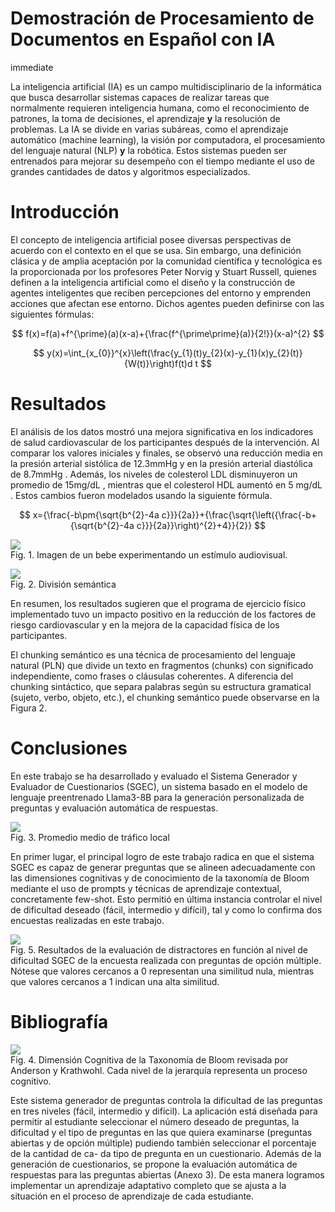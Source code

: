 # Demostración de Procesamiento de Documentos en Español con IA  

immediate  

La inteligencia artificial (IA) es un campo multidisciplinario de la informática que busca desarrollar sistemas capaces de realizar tareas que normalmente requieren inteligencia humana, como el reconocimiento de patrones, la toma de decisiones, el aprendizaje $\mathbf{y}$ la resolución de problemas. La IA se divide en varias subáreas, como el aprendizaje automático (machine learning), la visión por computadora, el procesamiento del lenguaje natural (NLP) $\mathbf{y}$ la robótica. Estos sistemas pueden ser entrenados para mejorar su desempeño con el tiempo mediante el uso de grandes cantidades de datos y algoritmos especializados.  

# Introducción  

El concepto de inteligencia artificial posee diversas perspectivas de acuerdo con el contexto en el que se usa. Sin embargo, una definición clásica y de amplia aceptación por la comunidad científica y tecnológica es la proporcionada por los profesores Peter Norvig y Stuart Russell, quienes definen a la inteligencia artificial como el diseño y la construcción de agentes inteligentes que reciben percepciones del entorno y emprenden acciones que afectan ese entorno. Dichos agentes pueden definirse con las siguientes fórmulas:  

$$
f(x)=f(a)+f^{\prime}(a)(x-a)+{\frac{f^{\prime\prime}(a)}{2!}}(x-a)^{2}
$$  

$$
y(x)=\int_{x_{0}}^{x}\left(\frac{y_{1}(t)y_{2}(x)-y_{1}(x)y_{2}(t)}{W(t)}\right)f(t)d t
$$  

# Resultados  

El análisis de los datos mostró una mejora significativa en los indicadores de salud cardiovascular de los participantes después de la intervención. Al comparar los valores iniciales y finales, se observó una reducción media en la presión arterial sistólica de $12.3\mathrm{mmHg}$ y en la presión arterial diastólica de $8.7\mathrm{mmHg}$ . Además, los niveles de colesterol LDL disminuyeron un promedio de $15\mathrm{mg/dL}$ , mientras que el colesterol HDL aumentó en $5~\mathrm{mg/dL}$ . Estos cambios fueron modelados usando la siguiente fórmula.  

$$
x={\frac{-b\pm{\sqrt{b^{2}-4a c}}}{2a}}+{\frac{\sqrt{\left({\frac{-b+{\sqrt{b^{2}-4a c}}}{2a}}\right)^{2}+4}}{2}}
$$  

![](/home/jovyan/minerU/dataset_benchmark/output_05_SPA/f04f67b56347098c13fc5e57a8074016747b7c4bfb0c98818b2c9a066852cb48.jpg)  
Fig. 1. Imagen de un bebe experimentando un estímulo audiovisual.  

![](/home/jovyan/minerU/dataset_benchmark/output_05_SPA/2be7f57a9d0bc19018e70b0d2907f4c662248e5e99f9cb9ebe6fa29f2c53f4a0.jpg)  
Fig. 2. División semántica  

En resumen, los resultados sugieren que el programa de ejercicio físico implementado tuvo un impacto positivo en la reducción de los factores de riesgo cardiovascular y en la mejora de la capacidad física de los participantes.  

El chunking semántico es una técnica de procesamiento del lenguaje natural (PLN) que divide un texto en fragmentos (chunks) con significado independiente, como frases o cláusulas coherentes. A diferencia del chunking sintáctico, que separa palabras según su estructura gramatical (sujeto, verbo, objeto, etc.), el chunking semántico puede observarse en la Figura 2.  

# Conclusiones  

En este trabajo se ha desarrollado y evaluado el Sistema Generador y Evaluador de Cuestionarios (SGEC), un sistema basado en el modelo de lenguaje preentrenado Llama3-8B para la generación personalizada de preguntas y evaluación automática de respuestas.  

![](/home/jovyan/minerU/dataset_benchmark/output_05_SPA/f74db4ac72e08953a755db7ca5ea6f9d881a87deb1b3e3041fb0f5c7289d6105.jpg)  
Fig. 3. Promedio medio de tráfico local  

En primer lugar, el principal logro de este trabajo radica en que el sistema SGEC es capaz de generar preguntas que se alineen adecuadamente con las dimensiones cognitivas y de conocimiento de la taxonomía de Bloom mediante el uso de prompts y técnicas de aprendizaje contextual, concretamente few-shot. Esto permitió en última instancia controlar el nivel de dificultad deseado (fácil, intermedio y difícil), tal y como lo confirma dos encuestas realizadas en este trabajo.  

![](/home/jovyan/minerU/dataset_benchmark/output_05_SPA/1e87749507c6cc1ce4b75516f9e1a9603e63018bd6fa35d17273aa6599079439.jpg)  
Fig. 5. Resultados de la evaluación de distractores en función al nivel de dificultad SGEC de la encuesta realizada con preguntas de opción múltiple. Nótese que valores cercanos a 0 representan una similitud nula, mientras que valores cercanos a 1 indican una alta similitud.  

# Bibliografía  

![](/home/jovyan/minerU/dataset_benchmark/output_05_SPA/24e4df2b46d72abd673c048def06e0a9462f5c08c0ff412797bbdda3a646d53d.jpg)  
Fig. 4. Dimensión Cognitiva de la Taxonomía de Bloom revisada por Anderson y Krathwohl. Cada nivel de la jerarquía representa un proceso cognitivo.  

Este sistema generador de preguntas controla la dificultad de las preguntas en tres niveles (fácil, intermedio y difícil). La aplicación está diseñada para permitir al estudiante seleccionar el número deseado de preguntas, la dificultad y el tipo de preguntas en las que quiera examinarse (preguntas abiertas y de opción múltiple) pudiendo también seleccionar el porcentaje de la cantidad de ca- da tipo de pregunta en un cuestionario. Además de la generación de cuestionarios, se propone la evaluación automática de respuestas para las preguntas abiertas (Anexo 3). De esta manera logramos implementar un aprendizaje adaptativo completo que se ajusta a la situación en el proceso de aprendizaje de cada estudiante.  
